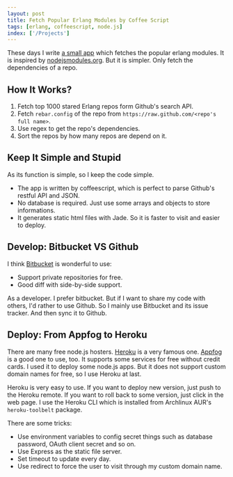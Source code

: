 ```yaml
---
layout: post
title: Fetch Popular Erlang Modules by Coffee Script
tags: [erlang, coffeescript, node.js]
index: ['/Projects']
---
```


These days I write [a small app](https://github.com/wb14123/erlang_module) which fetches the popular erlang modules. It is inspired by [nodejsmodules.org](http://nodejsmodules.org). But it is simpler. Only fetch the dependencies of a repo.

How It Works?
-------------------------

1. Fetch top 1000 stared Erlang repos form Github's search API.
2. Fetch `rebar.config` of the repo from `https://raw.github.com/<repo's full name>`.
3. Use regex to get the repo's dependencies.
4. Sort the repos by how many repos are depend on it.

Keep It Simple and Stupid
------------------------

As its function is simple, so I keep the code simple.

* The app is written by coffeescript, which is perfect to parse Github's restful API and JSON.
* No database is required. Just use some arrays and objects to store informations.
* It generates static html files with Jade. So it is faster to visit and easier to deploy.

Develop: Bitbucket VS Github
------------------------

I think [Bitbucket](http://bitbucket.org) is wonderful to use:

* Support private repositories for free.
* Good diff with side-by-side support.

As a developer. I prefer bitbucket. But if I want to share my code with others, I'd rather to use Github. So I mainly use Bitbucket and its issue tracker. And then sync it to Github.

Deploy: From Appfog to Heroku
-----------------------------

There are many free node.js hosters. [Heroku](http://heroku.com) is a very famous one. [Appfog](http://appfog.com) is a good one to use, too. It supports some services for free without credit cards. I used it to deploy some node.js apps. But it does not support custom domain names for free, so I use Heroku at last.

Heroku is very easy to use. If you want to deploy new version, just push to the Heroku remote. If you want to roll back to some version, just click in the web page. I use the Heroku CLI which is installed from Archlinux AUR's `heroku-toolbelt` package.

There are some tricks:

* Use environment variables to config secret things such as database password, OAuth client secret and so on.
* Use Express as the static file server.
* Set timeout to update every day.
* Use redirect to force the user to visit through my custom domain name.
